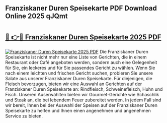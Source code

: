 ## Franziskaner Duren Speisekarte PDF Download Online 2025 qJQmt

# <h2><a href="http://gccivf.nevu.top/?p=Franziskaner+Duren+Speisekarte">🔗 👉🔴 Franziskaner Duren Speisekarte 2025 PDF</a></h2>

[![Franziskaner Duren Speisekarte 2025 PDF](https://i.imgur.com/dBaPXMq.png)](http://gccivf.nevu.top/?p=Franziskaner+Duren+Speisekarte)
Die Franziskaner Duren Speisekarte ist nicht mehr nur eine Liste von Gerichten, die in einem Restaurant oder Café angeboten werden, sondern auch eine Gelegenheit für Sie, ein leckeres und für Sie passendes Gericht zu wählen. Wenn Sie nach einem leichten und frischen Gericht suchen, probieren Sie unsere Salate aus unserer Franziskaner Duren Speisekarte. Für diejenigen, die Fleisch bevorzugen, bieten wir eine Auswahl an Gerichten auf der Franziskaner Duren Speisekarte an: Rindfleisch, Schweinefleisch, Huhn und Fisch. Unseren Auserwählten bieten wir Gourmet-Gerichte wie Schaschlik und Steak an, die bei lebendem Feuer zubereitet werden. In jedem Fall sind wir bereit, Ihnen bei der Auswahl der Speisen auf der Franziskaner Duren Speisekarte zu helfen und Ihnen einen angenehmen und angenehmen Service zu bieten.
